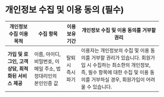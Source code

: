 # 개인정보 수집 및 이용 동의 (필수)

| **개인정보 수집 이용 목적**                                                                                                                  	| **수집 항목**                                                                             	| **이용 보유 기간**                                                    | **개인정보 수집 및 이용 동의를 거부할 권리**                                                    |
|----------------------------------------------------------------------------------------------------------------------------------------------	|-------------------------------------------------------------------------------------------	|----------------------------------------------------------------------------	|----------------------------------------------------------------------------|
| **가입 및 로그인, 고객상담, 최적화된 서비스 제공**                                                                                           	| 이름, 아이디, 비밀번호, 이메일 주소, 법정대리인의 본인인증 값                             	| 탈퇴시 즉시 파기                                                           	| 이용자는 개인정보의 수집 및 이용 동의를 거부할 권리가 있습니다. 회원가입 시 수집하는 최소한의 개인정보, 즉, 필수 항목에 대한 수집 및 이용 동의를 거부하실 경우, 회원가입이 어려울 수 있습니다.                                                                                           	|
